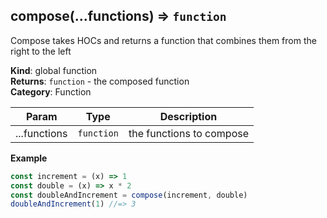 <a name="compose"></a>

## compose(...functions) ⇒ <code>function</code>

Compose takes HOCs and returns a function that combines them from the right to the left

**Kind**: global function\
**Returns**: <code>function</code> - the composed function\
**Category**: Function

| Param        | Type                  | Description              |
| ------------ | --------------------- | ------------------------ |
| ...functions | <code>function</code> | the functions to compose |

**Example**

```js
const increment = (x) => 1
const double = (x) => x * 2
const doubleAndIncrement = compose(increment, double)
doubleAndIncrement(1) //=> 3
```
